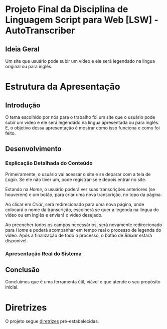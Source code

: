 # Projeto Final da Disciplina de Linguagem Script para Web [LSW] - AutoTranscriber

## Ideia Geral

Um site que usuário pode subir um vídeo e ele será legendado na língua original ou para inglês.

# Estrutura da Apresentação

## Introdução

O tema escolhido por nós para o trabalho foi um site que o usuário pode subir um vídeo e ele será legendado na língua apresentada ou para inglês. E, o objetivo dessa apresentação é mostrar como isso funciona e como foi feito.

## Desenvolvimento

### Explicação Detalhada do Conteúdo

Primeiramente, o usuário vai acessar o site e se deparar com a tela de _Login_. Se ele não tiver um, pode registrar-se e depois entrar no site.

Estando na _Home_, o usuário poderá ver suas transcrições anteriores (se houverem) e um botão, para criar uma nova transcrição, no topo da página.

Ao clicar em _Criar_, será redirecionado para uma nova página, onde colocará o nome da transcrição, escolherá se quer a legenda na língua do vídeo ou em inglês e enviará o vídeo desejado.

Ao preencher todos os campos necessários, será novamente redirecionado para _Home_ e poderá acompanhar em tempo real o processo de legenda do vídeo. Após a finalização de todo o processo, o botão de _Baixar_ estará disponível.

### Apresentação Real do Sistema

## Conclusão

Concluímos que é uma ferramenta útil, viável e que atende o seu propósito inicial.

# Diretrizes

O projeto segue [diretrizes](DIRETRIZES.md) pré-estabelecidas.
